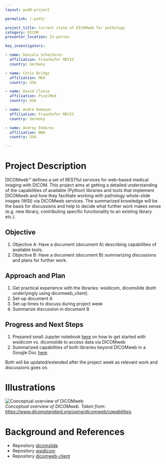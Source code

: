 ```yaml
---
layout: pw40-project

permalink: /:path/

project_title: Current state of DICOMweb for pathology
category: DICOM
presenter_location: In-person

key_investigators:

- name: Daniela Schacherer
  affiliation: Fraunhofer MEVIS
  country: Germany

- name: Chris Bridge
  affiliation: MGH
  country: USA

- name: David Clunie
  affiliation: PixelMed
  country: USA

- name: André Homeyer
  affiliation: Fraunhofer MEVIS
  country: Germany

- name: Andrey Fedorov
  affiliation: BWH
  country: USA

---
```


# Project Description

<!-- Add a short paragraph describing the project. -->

DICOMweb™ defines a set of RESTful services for web-based medical imaging with DICOM. This project aims at getting a detailed understanding of the capabilities of available (Python) libraries and tools that implement DICOMweb and how they facilitate working with pathology whole-slide images (WSI) via DICOMweb services. The summarized knowledge will be the basis for discussions and help to decide what further work makes sense (e.g. new library, contributing specific functionality to an existing library etc.).

## Objective

<!-- Describe here WHAT you would like to achieve (what you will have as end result). -->

1.  Objective A: Have a document (document A) describing capabilities of available tools.
2.  Objective B: Have a document (document B) summarizing discussions and plans for further work.

## Approach and Plan

<!-- Describe here HOW you would like to achieve the objectives stated above. -->

1.  Get practical experience with the libraries: wsidicom, dicomslide (both underlyingly using dicomweb_client).
2.  Set-up document A
3.  Set-up times to discuss during project week
4.  Summarize discussion in document B

## Progress and Next Steps

1.  Prepared small Jupyter notebook [here](https://colab.research.google.com/drive/1WxOVtLOGwt7xSOy7SghbOWxcDzG_XAD4?usp=sharing) on how to get started with wsidicom vs. dicomslide to access data via DICOMweb
2.  Summarized capabilities of both libraries beyond DICOMweb in a Google Doc [here](https://docs.google.com/document/d/1qWjzwneL4em7fQYdCfaP6RG6AtmAz23o5ZARfCo1Evs/edit?usp=sharing).

Both will be updated/extended after the project week as relevant work and discussions goes on. 

# Illustrations

![Conceptual overview of DICOMweb](./dicomweb.png) \
*Conceptual overview of DICOMweb. Taken from: https://www.dicomstandard.org/using/dicomweb/capabilities.*

# Background and References

- Repository [dicomslide](https://github.com/ImagingDataCommons/dicomslide)
- Repository [wsidicom](https://github.com/imi-bigpicture/wsidicom)
- Repository [dicomweb-client](https://github.com/ImagingDataCommons/dicomweb-client)
